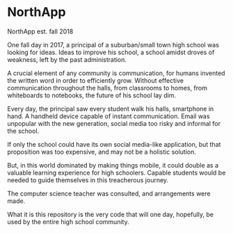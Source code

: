 # NorthApp
NorthApp est. fall 2018

One fall day in 2017, a principal of a suburban/small town high school was looking for ideas.
Ideas to improve his school, a school amidst droves of weakness, left by the past administration.

A crucial element of any community is communication, for humans invented the written word in order to efficiently grow.
Without effective communication throughout the halls, from classrooms to homes, from whiteboards to notebooks, the future of his school lay dim.

Every day, the principal saw every student walk his halls, smartphone in hand. A handheld device capable of instant communication. Email was unpopular with the new generation, social media too risky and informal for the school.

If only the school could have its own social media-like application, but that proposition was too expensive, and may not be a holistic solution.

But, in this world dominated by making things mobile, it could double as a valuable learning experience for high schoolers. Capable students would be needed to guide themselves in this treacherous journey.

The computer science teacher was consulted, and arrangements were made.

What it is this repository is the very code that will one day, hopefully, be used by the entire high school community.
